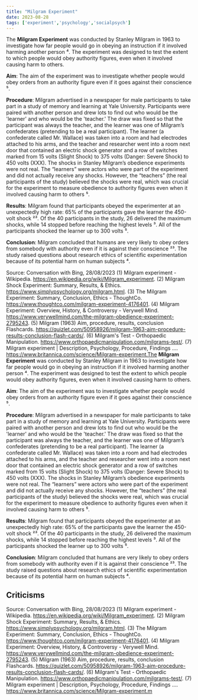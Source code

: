 ```yaml
---
title: "Milgram Experiment"
date: 2023-08-28
tags: ['experiment','psychology','socialpsych']
---
```


The **Milgram Experiment** was conducted by Stanley Milgram in 1963 to investigate how far people would go in obeying an instruction if it involved harming another person ⁴. The experiment was designed to test the extent to which people would obey authority figures, even when it involved causing harm to others.

**Aim**: The aim of the experiment was to investigate whether people would obey orders from an authority figure even if it goes against their conscience ⁵.

**Procedure**: Milgram advertised in a newspaper for male participants to take part in a study of memory and learning at Yale University. Participants were paired with another person and drew lots to find out who would be the 'learner' and who would be the 'teacher.' The draw was fixed so that the participant was always the teacher, and the learner was one of Milgram’s confederates (pretending to be a real participant). The learner (a confederate called Mr. Wallace) was taken into a room and had electrodes attached to his arms, and the teacher and researcher went into a room next door that contained an electric shock generator and a row of switches marked from 15 volts (Slight Shock) to 375 volts (Danger: Severe Shock) to 450 volts (XXX). The shocks in Stanley Milgram’s obedience experiments were not real. The “learners” were actors who were part of the experiment and did not actually receive any shocks. However, the “teachers” (the real participants of the study) believed the shocks were real, which was crucial for the experiment to measure obedience to authority figures even when it involved causing harm to others ⁵.

**Results**: Milgram found that participants obeyed the experimenter at an unexpectedly high rate: 65% of the participants gave the learner the 450-volt shock ²³. Of the 40 participants in the study, 26 delivered the maximum shocks, while 14 stopped before reaching the highest levels ³. All of the participants shocked the learner up to 300 volts ⁵.

**Conclusion**: Milgram concluded that humans are very likely to obey orders from somebody with authority even if it is against their conscience ²³. The study raised questions about research ethics of scientific experimentation because of its potential harm on human subjects ⁴.

Source: Conversation with Bing, 28/08/2023
(1) Milgram experiment - Wikipedia. https://en.wikipedia.org/wiki/Milgram_experiment.
(2) Milgram Shock Experiment: Summary, Results, & Ethics. https://www.simplypsychology.org/milgram.html.
(3) The Milgram Experiment: Summary, Conclusion, Ethics - ThoughtCo. https://www.thoughtco.com/milgram-experiment-4176401.
(4) Milgram Experiment: Overview, History, & Controversy - Verywell Mind. https://www.verywellmind.com/the-milgram-obedience-experiment-2795243.
(5) Milgram (1963) Aim, procedure, results, conclusion Flashcards. https://quizlet.com/50958926/milgram-1963-aim-procedure-results-conclusion-flash-cards/.
(6) Milgram's Test - Orthopaedic Manipulation. https://www.orthopaedicmanipulation.com/milgrams-test/.
(7) Milgram experiment | Description, Psychology, Procedure, Findings .... https://www.britannica.com/science/Milgram-experiment.The **Milgram Experiment** was conducted by Stanley Milgram in 1963 to investigate how far people would go in obeying an instruction if it involved harming another person ⁴. The experiment was designed to test the extent to which people would obey authority figures, even when it involved causing harm to others.

**Aim**: The aim of the experiment was to investigate whether people would obey orders from an authority figure even if it goes against their conscience ⁵.

**Procedure**: Milgram advertised in a newspaper for male participants to take part in a study of memory and learning at Yale University. Participants were paired with another person and drew lots to find out who would be the 'learner' and who would be the 'teacher.' The draw was fixed so that the participant was always the teacher, and the learner was one of Milgram’s confederates (pretending to be a real participant). The learner (a confederate called Mr. Wallace) was taken into a room and had electrodes attached to his arms, and the teacher and researcher went into a room next door that contained an electric shock generator and a row of switches marked from 15 volts (Slight Shock) to 375 volts (Danger: Severe Shock) to 450 volts (XXX). The shocks in Stanley Milgram’s obedience experiments were not real. The “learners” were actors who were part of the experiment and did not actually receive any shocks. However, the “teachers” (the real participants of the study) believed the shocks were real, which was crucial for the experiment to measure obedience to authority figures even when it involved causing harm to others ⁵.

**Results**: Milgram found that participants obeyed the experimenter at an unexpectedly high rate: 65% of the participants gave the learner the 450-volt shock ²³. Of the 40 participants in the study, 26 delivered the maximum shocks, while 14 stopped before reaching the highest levels ³. All of the participants shocked the learner up to 300 volts ⁵.

**Conclusion**: Milgram concluded that humans are very likely to obey orders from somebody with authority even if it is against their conscience ²³. The study raised questions about research ethics of scientific experimentation because of its potential harm on human subjects ⁴.

## Criticisms

Source: Conversation with Bing, 28/08/2023
(1) Milgram experiment - Wikipedia. https://en.wikipedia.org/wiki/Milgram_experiment.
(2) Milgram Shock Experiment: Summary, Results, & Ethics. https://www.simplypsychology.org/milgram.html.
(3) The Milgram Experiment: Summary, Conclusion, Ethics - ThoughtCo. https://www.thoughtco.com/milgram-experiment-4176401.
(4) Milgram Experiment: Overview, History, & Controversy - Verywell Mind. https://www.verywellmind.com/the-milgram-obedience-experiment-2795243.
(5) Milgram (1963) Aim, procedure, results, conclusion Flashcards. https://quizlet.com/50958926/milgram-1963-aim-procedure-results-conclusion-flash-cards/.
(6) Milgram's Test - Orthopaedic Manipulation. https://www.orthopaedicmanipulation.com/milgrams-test/.
(7) Milgram experiment | Description, Psychology, Procedure, Findings .... https://www.britannica.com/science/Milgram-experiment.m 